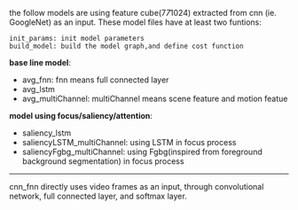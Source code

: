 
the follow models are using feature cube(7*7*1024) extracted from cnn (ie. GoogleNet) as an input. These model files have at least two funtions:

    init_params: init model parameters
    build_model: build the model graph,and define cost function

 
**base line model**:
 - avg_fnn: fnn means full connected layer
 - avg_lstm
 - avg_multiChannel: multiChannel means scene feature and motion featue
 
**model using focus/saliency/attention**:
 - saliency_lstm
 - saliencyLSTM_multiChannel: using LSTM in focus process
 - saliencyFgbg_multiChannel: using Fgbg(inspired from foreground background segmentation) in focus process
 
 ----------
 cnn_fnn directly uses video frames as an input, through convolutional network, full connected layer, and softmax layer.